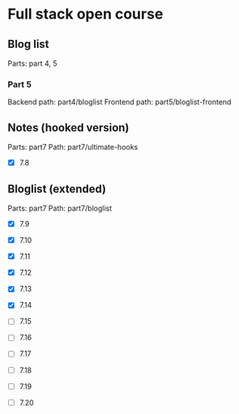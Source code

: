 Full stack open course
======================
## Blog list
Parts: part 4, 5

### Part 5
Backend path: part4/bloglist
Frontend path: part5/bloglist-frontend

## Notes (hooked version)
Parts: part7
Path: part7/ultimate-hooks
- [x] 7.8

## Bloglist (extended)
Parts: part7
Path: part7/bloglist
- [x] 7.9
- [x] 7.10
- [x] 7.11
- [x] 7.12
- [x] 7.13
- [x] 7.14
- [ ] 7.15
- [ ] 7.16
- [ ] 7.17
- [ ] 7.18
- [ ] 7.19
- [ ] 7.20

